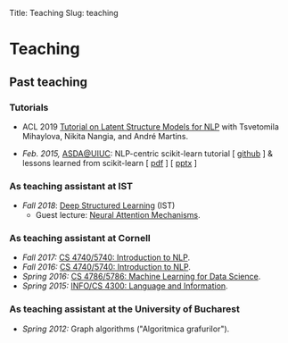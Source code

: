 Title: Teaching
Slug: teaching

# Teaching

## Past teaching

### Tutorials
  * ACL 2019 [Tutorial on Latent Structure Models for NLP](https://deep-spin.github.io/tutorial/) 
  with Tsvetomila Mihaylova, Nikita Nangia, and André Martins. 

  * *Feb. 2015,* [ASDA@UIUC](https://github.com/adsa-uiuc): NLP-centric scikit-learn tutorial \[&nbsp;[github](https://github.com/vene/adsa_uiuc_sklearn_tutorial)&nbsp;\] & lessons learned from scikit-learn \[&nbsp;[pdf](talks/LessonsLearned.pdf)&nbsp;\] \[&nbsp;[pptx](talks/LessonsLearned.pptx)&nbsp;\]

### As teaching assistant at IST

  * *Fall 2018*: [Deep Structured Learning](https://andre-martins.github.io/pages/deep-structured-learning-ist-fall-2018.html) (IST)
    * Guest lecture: [Neural Attention Mechanisms](/talks/18-attention.pdf).

### As teaching assistant at Cornell
  * *Fall 2017:* [CS 4740/5740: Introduction to NLP](http://www.cs.cornell.edu/courses/cs4740/2017fa/).
  * *Fall 2016:* [CS 4740/5740: Introduction to NLP](http://www.cs.cornell.edu/courses/cs4740/2016fa/).
  * *Spring 2016:* [CS 4786/5786: Machine Learning for Data Science](http://www.cs.cornell.edu/courses/cs4786/2016sp/).
  * *Spring 2015:* [INFO/CS 4300: Language and Information](http://www.cs.cornell.edu/courses/cs4300/2015sp/).

### As teaching assistant at the University of Bucharest
  * *Spring 2012:* Graph algorithms ("Algoritmica grafurilor").
